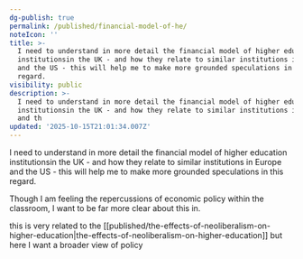 ```yaml
---
dg-publish: true
permalink: /published/financial-model-of-he/
noteIcon: ''
title: >-
  I need to understand in more detail the financial model of higher education
  institutionsin the UK - and how they relate to similar institutions in Europe
  and the US - this will help me to make more grounded speculations in this
  regard.
visibility: public
description: >-
  I need to understand in more detail the financial model of higher education
  institutionsin the UK - and how they relate to similar institutions in Europe
  and th
updated: '2025-10-15T21:01:34.007Z'
---
```


I need to understand in more detail the financial model of higher education institutionsin the UK - and how they relate to similar institutions in Europe and the US - this will help me to make more grounded speculations in this regard. 

Though I am feeling the repercussions of economic policy within the classroom, I want to be far more clear about this in. 

this is very related to the [[published/the-effects-of-neoliberalism-on-higher-education\|the-effects-of-neoliberalism-on-higher-education]] but here I want a broader view of policy 
